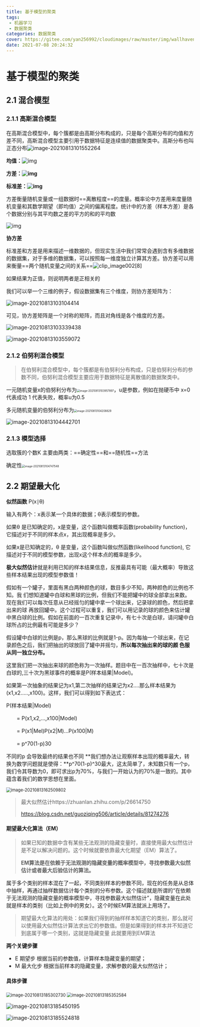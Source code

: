 ```yaml
---
title: 基于模型的聚类
tags:
 - 机器学习
 - 数据聚类
categories: 数据聚类
cover: https://gitee.com/yan256992/cloudimages/raw/master/img/wallhaven-g7qz1l_1920x1080.png
date: 2021-07-08 20:24:32
---
```




# 基于模型的聚类

## 2.1 混合模型

### 2.1.1 高斯混合模型

在高斯混合模型中，每个簇都是由高斯分布构成的，只是每个高斯分布的均值和方差不同，高斯混合模型主要引用于数据特征是连续值的数据聚类中。高斯分布也叫正态分布![image-20210813101552264](https://gitee.com/yan256992/cloudimages/raw/master/img/image-20210813101552264.png)

**均值：**![img](https://images2015.cnblogs.com/blog/310680/201604/310680-20160426134521845-61600162.png)

**方差：![img](https://gitee.com/yan256992/cloudimages/raw/master/img/310680-20160426134941330-2099994297.png)**

**标准差：![img](https://images2015.cnblogs.com/blog/310680/201604/310680-20160426135217173-203116377.png)**

方差衡量随机变量或一组数据时==离散程度==的度量。概率论中方差用来度量随机变量和其数学期望（即均值）之间的偏离程度。统计中的方差（样本方差）是各个数据分别与其平均数之差的平方的和的平均数

![img](https://pic3.zhimg.com/80/v2-0c2fbaf73ff52a52efb693eaeb835070_720w.jpg?source=1940ef5c)

 **协方差**

标准差和方差是用来描述一维数据的，但现实生活中我们常常会遇到含有多维数据的数据集，对于多维的数据集，可以按照每一维度独立计算其方差。协方差可以用来衡量==两个随机变量之间的关系==![clip_image002[8]](https://gitee.com/yan256992/cloudimages/raw/master/img/10144507-318040d3955c47f5a2bdd098974bcc79.gif)

如果结果为正值，则说明两者是正相关的

我们可以举一个三维的例子，假设数据集有三个维度，则协方差矩阵为：

![image-20210813103104414](https://gitee.com/yan256992/cloudimages/raw/master/img/image-20210813103104414.png)

可见，协方差矩阵是一个对称的矩阵，而且对角线是各个维度的方差。

![image-20210813103339438](https://gitee.com/yan256992/cloudimages/raw/master/img/image-20210813103339438.png)

![image-20210813103559072](https://gitee.com/yan256992/cloudimages/raw/master/img/image-20210813103559072.png)

### 2.1.2 伯努利混合模型

>  在伯努利混合模型中，每个簇都是有伯努利分布构成，只是伯努利分布的参数不同，伯努利混合模型主要应用于数据特征是离散值的数据聚类中。

一元随机变量x的伯努利分布为<img src="C:\Users\25699\AppData\Roaming\Typora\typora-user-images\image-20210813103957897.png" alt="image-20210813103957897" style="zoom:50%;" />，u是参数，例如在抛硬币中 x=0代表成功 1 代表失败，概率u为0.5

多元随机变量的伯努利分布为<img src="https://gitee.com/yan256992/cloudimages/raw/master/img/image-20210813104208829.png" alt="image-20210813104208829" style="zoom:50%;" />

![image-20210813104442701](https://gitee.com/yan256992/cloudimages/raw/master/img/image-20210813104442701.png)

### 2.1.3 模型选择

选取簇的个数K 主要由两类：==确定性==和==随机性==方法

确定性<img src="https://gitee.com/yan256992/cloudimages/raw/master/img/image-20210813104747548.png" alt="image-20210813104747548" style="zoom:50%;" />

## 2.2  期望最大化

**似然函数** P(x∣θ)

输入有两个：x表示某一个具体的数据；θ表示模型的参数。

如果θ 是已知确定的，x是变量，这个函数叫做概率函数(probability function)，它描述对于不同的样本点x，其出现概率是多少。

如果x是已知确定的，θ 是变量，这个函数叫做似然函数(likelihood function), 它描述对于不同的模型参数，出现x这个样本点的概率是多少。

**极大似然估计**就是利用已知的样本结果信息，反推最具有可能（最大概率）导致这些样本结果出现的模型参数值！

假如有一个罐子，里面有黑白两种颜色的球，数目多少不知，两种颜色的比例也不知。我 们想知道罐中白球和黑球的比例，但我们不能把罐中的球全部拿出来数。现在我们可以每次任意从已经摇匀的罐中拿一个球出来，记录球的颜色，然后把拿出来的球 再放回罐中。这个过程可以重复，我们可以用记录的球的颜色来估计罐中黑白球的比例。假如在前面的一百次重复记录中，有七十次是白球，请问罐中白球所占的比例最有可能是多少？

假设罐中白球的比例是p，那么黑球的比例就是1-p。因为每抽一个球出来，在记录颜色之后，我们把抽出的球放回了罐中并摇匀，**所以每次抽出来的球的颜 色服从同一独立分布。**

这里我们把一次抽出来球的颜色称为一次抽样。题目中在一百次抽样中，七十次是白球的,三十次为黑球事件的概率是P(样本结果|Model)。

如果第一次抽象的结果记为x1,第二次抽样的结果记为x2....那么样本结果为(x1,x2.....,x100)。这样，我们可以得到如下表达式：

P(样本结果|Model)

　　= P(x1,x2,…,x100|Model)

　　= P(x1|Mel)P(x2|M)…P(x100|M)

　　=  p^70(1-p)30

不同的p 会导致最终的结果也不同 **我们想办法让观察样本出现的概率最大，转换为数学问题就是使得：**p^70(1-p)^30最大，这太简单了，未知数只有一个p，我们令其导数为0，即可求出p为70%，与我们一开始认为的70%是一致的。其中蕴含着我们的数学思想在里面。

<img src="https://gitee.com/yan256992/cloudimages/raw/master/img/image-20210813162509802.png" alt="image-20210813162509802" style="zoom: 80%;" />

> 最大似然估计https://zhuanlan.zhihu.com/p/26614750
>
> https://blog.csdn.net/guoziqing506/article/details/81274276

#### 期望最大化算法（EM）

> 如果已知的数据中含有某些无法观测的隐藏变量时，直接使用最大似然估计是不足以解决问题的。这个时候就要依靠最大化期望（EM）算法了。
>
> **EM算法是在依赖于无法观测的隐藏变量的概率模型中，寻找参数最大似然估计或者最大后验估计的算法。**

属于多个类别的样本混在了一起，不同类别样本的参数不同，现在的任务是从总体中抽样，再通过抽样数据估计每个类别的分布参数。这个描述就是所谓的“在依赖于无法观测的隐藏变量的概率模型中，寻找参数最大似然估计”，隐藏变量在此处就是样本的类别（比如上例中的男女）。这个时候EM算法就派上用场了。

> 期望最大化算法的用处：如果我们得到的抽样样本知道它的类别，那么就可以使用最大似然估计算法求出它的参数值。但是如果得到的样本并不知道它到底属于哪一个类别，这就是隐藏变量 此就要用到EM算法

**两个关键步骤** 

- E 期望步 根据当前的参数值，计算样本隐藏变量的期望；
- M 最大化步 根据当前样本的隐藏变量，求解参数的最大似然估计；



#### 具体步骤

<img src="https://gitee.com/yan256992/cloudimages/raw/master/img/image-20210813185302730.png" alt="image-20210813185302730" style="zoom: 80%;" />

<img src="https://gitee.com/yan256992/cloudimages/raw/master/img/image-20210813185352584.png" alt="image-20210813185352584" style="zoom:80%;" />

![image-20210813185450195](https://gitee.com/yan256992/cloudimages/raw/master/img/image-20210813185450195.png)

![image-20210813185524818](https://gitee.com/yan256992/cloudimages/raw/master/img/image-20210813185524818.png)